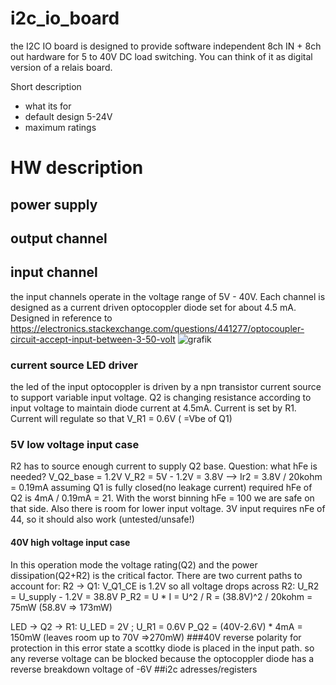 # i2c_io_board
the I2C IO board is designed to provide software independent 8ch IN + 8ch out hardware for 5 to 40V DC load switching.
You can think of it as digital version of a relais board.

Short description
- what its for
- default design 5-24V
- maximum ratings

# HW description
## power supply
## output channel
## input channel
the input channels operate in the voltage range of 5V - 40V. Each channel is designed as a current driven optocoppler diode set for about 4.5 mA.
Designed in reference to https://electronics.stackexchange.com/questions/441277/optocoupler-circuit-accept-input-between-3-50-volt
![grafik](https://github.com/unddef/i2c_io_board/assets/27676292/7b527a98-d258-4681-a2e0-9565a7e3695d)

### current source LED driver
the led of the input optocoppler is driven by a npn transistor current source to support variable input voltage. Q2 is changing resistance according to input voltage to maintain diode current at 4.5mA.
Current is set by R1. Current will regulate so that V_R1 = 0.6V ( =Vbe of Q1)

### 5V low voltage input case
R2 has to source enough current to supply Q2 base. Question: what hFe is needed?
V_Q2_base = 1.2V
V_R2 = 5V - 1.2V = 3.8V  --> Ir2 = 3.8V / 20kohm = 0.19mA
assuming Q1 is fully closed(no leakage current) required hFe of Q2 is 4mA / 0.19mA = 21. With the worst binning hFe = 100 we are safe on that side. Also there is room for lower input voltage. 3V  input requires nFe of 44, so it should also work (untested/unsafe!)
#### 40V high voltage input case
In this operation mode the voltage rating(Q2) and the power dissipation(Q2+R2) is the critical factor. There are two current paths to account for:
R2 -> Q1:
V_Q1_CE is 1.2V so all voltage drops across R2: U_R2 = U_supply - 1.2V = 38.8V
P_R2 = U * I = U^2 / R = (38.8V)^2 / 20kohm = 75mW    (58.8V => 173mW)

LED -> Q2 -> R1:
U_LED = 2V ; U_R1 = 0.6V
P_Q2 = (40V-2.6V) * 4mA = 150mW      (leaves room up to 70V =>270mW)
###40V reverse polarity
for protection in this error state a scottky diode is placed in the input path. so any reverse voltage can be blocked because the optocoppler diode has a reverse breakdown voltage of -6V
##i2c adresses/registers

